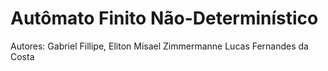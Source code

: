 # Autômato Finito Não-Determinístico

Autores: Gabriel Fillipe, Eliton Misael Zimmermanne Lucas Fernandes da Costa

